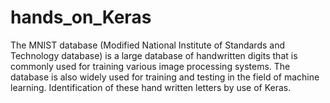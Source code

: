# hands_on_Keras
The MNIST database (Modified National Institute of Standards and Technology database) is a large database of handwritten digits that is commonly used for training various image processing systems.
The database is also widely used for training and testing in the field of machine learning.
Identification of these hand written letters by use of Keras.
